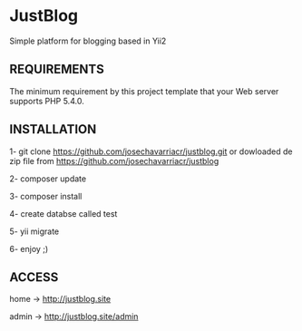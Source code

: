JustBlog
===============================

Simple platform for blogging based in Yii2

REQUIREMENTS
------------

The minimum requirement by this project template that your Web server supports PHP 5.4.0.

INSTALLATION
------------

1- git clone https://github.com/josechavarriacr/justblog.git
or dowloaded de zip file from https://github.com/josechavarriacr/justblog

2- composer update

3- composer install 

4- create databse called test

5- yii migrate

6- enjoy ;)


ACCESS
-------------

home -> http://justblog.site

admin -> http://justblog.site/admin


